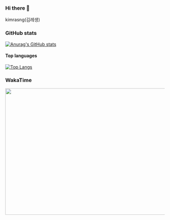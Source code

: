 ### Hi there 👋
kimrasng(김레생)

### GitHub stats

[![Anurag's GitHub stats](https://github-readme-stats.vercel.app/api?username=kimrasng)](https://github.com/anuraghazra/github-readme-stats)


#### Top languages

[![Top Langs](https://github-readme-stats.vercel.app/api/top-langs/?username=kimrasng&layout=compact)](https://github.com/kimrasng)

### WakaTime
<img src="https://wakatime.com/share/@7f8749cf-e96f-4e5b-bc61-7ee09550684f/1a06fdc1-4b40-4782-89ca-fa1a1775eb2a.svg" width="800" height="400">
